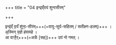 +++
title = "04 इन्द्रव्ँवयं शुनासीरम्"

+++

इन्द्र॑व्ँ व॒यँ शु॑ना॒-सीर॑म्+++(=वायु-सूर्य-सहितम् / सतीक्ष्ण-हलम्)+++ ।  
अ॒स्मिन् य॒ज्ञे ह॑वामहे ।  
आ वाजै॒र्+++(=अन्नैः [सह])+++ उप॑ नो गमत् ।
